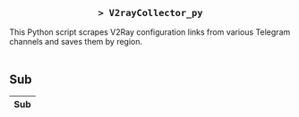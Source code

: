 <h3 align="center">
    <samp>&gt; V2rayCollector_py</samp>
</h3>

This Python script scrapes V2Ray configuration links from various Telegram channels and saves them by region.
<br>
<br>
## Sub
| Sub |
|-----|






















































































































































































































































































































































































































































































































































































































































































































































































































































































































































































































































































































































































































































































































































































































































































































































































































































































































































































































































































































































































































































































































































































































































































































































































































































































































































































































































































































































































































































































































































































































































































































































































































































































































































































































































































































































































































































































































































































































































































































































































































































































































































































































































































































































